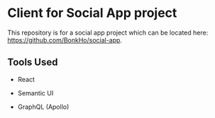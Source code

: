# Client for Social App project
This repository is for a social app project which can be located here: https://github.com/BonkHo/social-app.

## Tools Used
- React

- Semantic UI

- GraphQL (Apollo)

